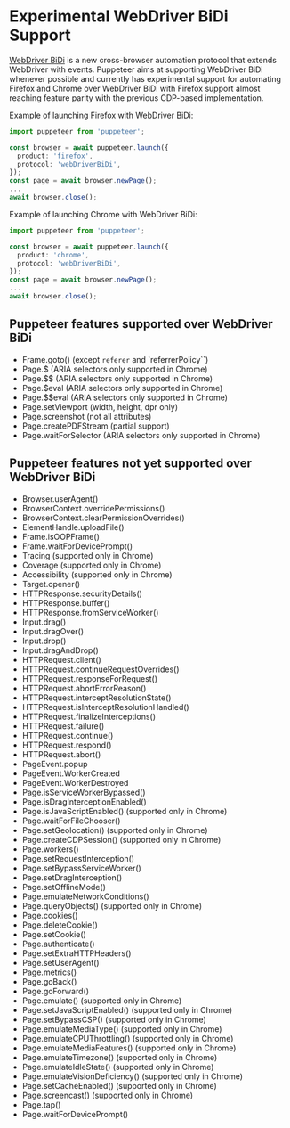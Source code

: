 # Experimental WebDriver BiDi Support

[WebDriver BiDi](https://w3c.github.io/webdriver-bidi/) is a new cross-browser
automation protocol that extends WebDriver with events. Puppeteer aims at
supporting WebDriver BiDi whenever possible and currently has experimental
support for automating Firefox and Chrome over WebDriver BiDi with Firefox
support almost reaching feature parity with the previous CDP-based
implementation.

Example of launching Firefox with WebDriver BiDi:

```ts
import puppeteer from 'puppeteer';

const browser = await puppeteer.launch({
  product: 'firefox',
  protocol: 'webDriverBiDi',
});
const page = await browser.newPage();
...
await browser.close();
```

Example of launching Chrome with WebDriver BiDi:

```ts
import puppeteer from 'puppeteer';

const browser = await puppeteer.launch({
  product: 'chrome',
  protocol: 'webDriverBiDi',
});
const page = await browser.newPage();
...
await browser.close();
```

## Puppeteer features supported over WebDriver BiDi

- Frame.goto() (except `referer` and `referrerPolicy``)
- Page.$ (ARIA selectors only supported in Chrome)
- Page.$$ (ARIA selectors only supported in Chrome)
- Page.$eval (ARIA selectors only supported in Chrome)
- Page.$$eval (ARIA selectors only supported in Chrome)
- Page.setViewport (width, height, dpr only)
- Page.screenshot (not all attributes)
- Page.createPDFStream (partial support)
- Page.waitForSelector (ARIA selectors only supported in Chrome)

## Puppeteer features not yet supported over WebDriver BiDi

- Browser.userAgent()
- BrowserContext.overridePermissions()
- BrowserContext.clearPermissionOverrides()
- ElementHandle.uploadFile()
- Frame.isOOPFrame()
- Frame.waitForDevicePrompt()
- Tracing (supported only in Chrome)
- Coverage (supported only in Chrome)
- Accessibility (supported only in Chrome)
- Target.opener()
- HTTPResponse.securityDetails()
- HTTPResponse.buffer()
- HTTPResponse.fromServiceWorker()
- Input.drag()
- Input.dragOver()
- Input.drop()
- Input.dragAndDrop()
- HTTPRequest.client()
- HTTPRequest.continueRequestOverrides()
- HTTPRequest.responseForRequest()
- HTTPRequest.abortErrorReason()
- HTTPRequest.interceptResolutionState()
- HTTPRequest.isInterceptResolutionHandled()
- HTTPRequest.finalizeInterceptions()
- HTTPRequest.failure()
- HTTPRequest.continue()
- HTTPRequest.respond()
- HTTPRequest.abort()
- PageEvent.popup
- PageEvent.WorkerCreated
- PageEvent.WorkerDestroyed
- Page.isServiceWorkerBypassed()
- Page.isDragInterceptionEnabled()
- Page.isJavaScriptEnabled() (supported only in Chrome)
- Page.waitForFileChooser()
- Page.setGeolocation() (supported only in Chrome)
- Page.createCDPSession() (supported only in Chrome)
- Page.workers()
- Page.setRequestInterception()
- Page.setBypassServiceWorker()
- Page.setDragInterception()
- Page.setOfflineMode()
- Page.emulateNetworkConditions()
- Page.queryObjects() (supported only in Chrome)
- Page.cookies()
- Page.deleteCookie()
- Page.setCookie()
- Page.authenticate()
- Page.setExtraHTTPHeaders()
- Page.setUserAgent()
- Page.metrics()
- Page.goBack()
- Page.goForward()
- Page.emulate() (supported only in Chrome)
- Page.setJavaScriptEnabled() (supported only in Chrome)
- Page.setBypassCSP() (supported only in Chrome)
- Page.emulateMediaType() (supported only in Chrome)
- Page.emulateCPUThrottling() (supported only in Chrome)
- Page.emulateMediaFeatures() (supported only in Chrome)
- Page.emulateTimezone() (supported only in Chrome)
- Page.emulateIdleState() (supported only in Chrome)
- Page.emulateVisionDeficiency() (supported only in Chrome)
- Page.setCacheEnabled() (supported only in Chrome)
- Page.screencast() (supported only in Chrome)
- Page.tap()
- Page.waitForDevicePrompt()
